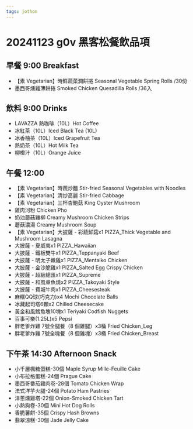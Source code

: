 ```yaml
---
tags: jothon
---
```


# 20241123 g0v 黑客松餐飲品項

## 早餐 9:00 Breakfast
* 【素 Vegetarian】時鮮蔬菜潤餅捲 Seasonal Vegetable Spring Rolls /30份
* 墨西哥燻雞薄餅捲  Smoked Chicken Quesadilla Rolls  /36入

## 飲料 9:00 Drinks
* LAVAZZA 熱咖啡（10L）Hot Coffee
* 冰紅茶（10L）Iced Black Tea (10L)
* 冰香柚茶（10L）Iced Grapefruit Tea
* 熱奶茶（10L）Hot Milk Tea
* 柳橙汁（10L）Orange Juice

## 午餐 12:00
* 【素 Vegetarian】時蔬炒麵 Stir-fried Seasonal Vegetables with Noodles
* 【素 Vegetarian】清炒高麗 Stir-fried Cabbage
* 【素 Vegetarian】三杯杏鮑菇 King Oyster Mushroom
* 雞肉河粉 Chicken Pho
* 奶油蘑菇雞柳 Creamy Mushroom Chicken Strips
* 蘑菇濃湯 Creamy Mushroom Soup
* 【素 Vegetarian】大披薩 - 彩蔬鮮菇x1 PIZZA_Thick Vegetable and Mushroom Lasagna
* 大披薩 - 夏威夷x1 PIZZA_Hawaiian
* 大披薩 - 鐵板雙牛x1 PIZZA_Teppanyaki Beef
* 大披薩 - 明太子嫩雞x1 PIZZA_Mentaiko Chicken
* 大披薩 - 金沙脆雞x1 PIZZA_Salted Egg Crispy Chicken
* 大披薩 - 超級總匯x1 PIZZA_Supreme
* 大披薩 - 和風章魚燒x2 PIZZA_Takoyaki Style
* 大披薩 - 費城牛肉x1 PIZZA_Cheesesteak
* 麻糬QQ球(巧克力)x4 Mochi Chocolate Balls
* 冰藏起司塔6顆x2 Chilled Cheesecake
* 黃金和風鱈魚塊10塊x1 Teriyaki Codfish Nuggets
* 百事可樂(1.25L)x5 Pepsi
* 胖老爹炸雞 7號全腿餐（8 個雞腿）x3桶  Fried Chicken_Leg
* 胖老爹炸雞 7號全塊餐（8 個雞塊）x3桶  Fried Chicken_Breast

## 下午茶 14:30 Afternoon Snack
* 小千層楓糖蛋糕-30個 Maple Syrup Mille-Feuille Cake
* 小布拉格蛋糕-24個 Prague Cake
* 墨西哥番茄雞肉卷-28個 Tomato Chicken Wrap
* 法式洋芋火腿-24個 Potato Ham Pastries
* 洋蔥燻雞塔-22個 Onion-Smoked Chicken Tart
* 小熱狗卷-30個 Mini Hot Dog Rolls
* 香脆薯餅-35個 Crispy Hash Browns
* 翡翠涼糕-30個 Jade Jelly Cake